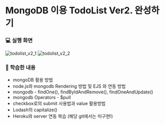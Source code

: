 # MongoDB 이용 TodoList Ver2. 완성하기

### 💻 실행 화면
![todolist_v2_1](https://user-images.githubusercontent.com/70925962/125199141-c653f300-e29f-11eb-91aa-e784a6cc8351.PNG)
![todolist_v2_2](https://user-images.githubusercontent.com/70925962/125199152-cf44c480-e29f-11eb-9a6b-bf7c3d50fa79.PNG)

### 💁 학습한 내용
* mongoDB 활용 방법
* node.js와 mongodb Rendering 방법 및 EJS 와 연동 방법
* mongodb - findOne(), findByIdAndRemove(), findOneAndUpdate()
* mongodb Operators - $pull
* checkbox로의 submit 사용법과 value 활용방법
* Lodash의 capitalize()
* Heroku와 server 연동 복습 (해당 git에서는 미구현!)

